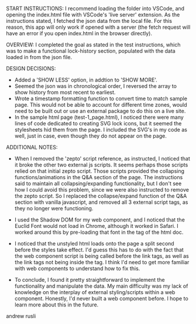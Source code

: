 START INSTRUCTIONS:
I recommend loading the folder into VSCode, and opening the index.html file with VSCode's 'live server' extension. As the instructions stated, I fetched the json data from the local file. For this reason, this app will only work if opened with a server (the fetch request will have an error if you open index.html in the browser directly). 

OVERVIEW: 
I completed the goal as stated in the test instructions, which was to make a functional lock-history section, populated with the data loaded in from the json file.

DESIGN DECISIONS:
- Added a 'SHOW LESS' option, in addtion to 'SHOW MORE'.
- Seemed the json was in chronological order, I reversed the array to show history from most recent to earliest.
- Wrote a timestamp formatting function to convert time to match sample page. This would not be able to account for different time zones, would need to be built out or use an external package to do this on a live site.
- In the sample html page (test-1_page.html), I noticed there were many lines of code dedicated to creating SVG lock icons, but it seemed the stylesheets hid them from the page. I included the SVG's in my code as well, just in case, even though they do not appear on the page.

ADDITIONAL NOTES:
- When I removed the 'zepto' script reference, as instructed, I noticed that it broke the other two external js scripts. It seems perhaps those scripts relied on that initial zepto script. Those scripts provided the collapsing functions/animations in the Q&A section of the page. The instructions said to maintain all collapsing/expanding functionality, but I don't see how I could avoid this problem, since we were also instructed to remove the zepto script. So I replaced the collapse/expand function of the Q&A section with vanilla javascript, and removed all 3 external script tags, as they no longer were functioning.

- I used the Shadow DOM for my web component, and I noticed that the Euclid Font would not load in Chrome, although it worked in Safari. I worked around this by pre-loading that font in the <head> tag of the html doc.

- I noticed that the unstyled html loads onto the page a split second before the styles take effect. I'd guess this has to do with the fact that the web component script is being called before the link tags, as well as the link tags not being inside the <head> tag. I think I'd need to get more familiar with web components to understand how to fix this.

- To conclude, I found it pretty straightforward to implement the functionality and manipulate the data. My main difficulty was my lack of knowledge on the interplay of external styling/scripts within a web component. Honestly, I'd never built a web component before. I hope to learn more about this in the future.

andrew rusli

